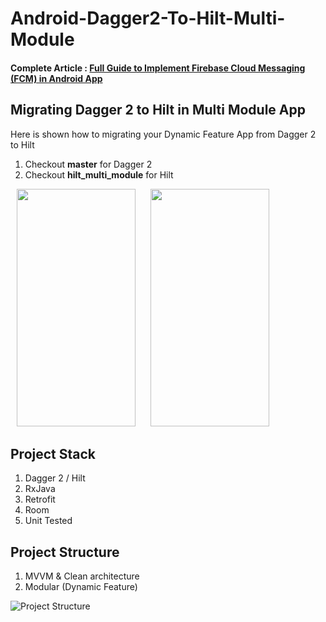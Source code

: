 # Android-Dagger2-To-Hilt-Multi-Module

#### Complete Article : [Full Guide to Implement Firebase Cloud Messaging (FCM) in Android App](https://www.katilijiwo.com/full-guide-to-implement-fcm/)

## Migrating Dagger 2 to Hilt in Multi Module App

Here is shown how to migrating your Dynamic Feature App from Dagger 2 to Hilt

1. Checkout **master** for Dagger 2
2. Checkout **hilt_multi_module** for Hilt

<img src="https://firebasestorage.googleapis.com/v0/b/personalwebsite-cbad4.appspot.com/o/Fcm%2Fimgimg.png?alt=media&token=ba0fd3fe-6ea2-486c-9d28-c0f850c1557d" width="190" height="380" style="margin-left:10px"/>   <img src="https://firebasestorage.googleapis.com/v0/b/personalwebsite-cbad4.appspot.com/o/Fcm%2Fimage6.png?alt=media&token=19fc0b60-7ac8-46c0-a50b-213d6facce5d" width="190" height="380" style="margin-left:20px"/> 

## Project Stack
1. Dagger 2 / Hilt
2. RxJava
3. Retrofit
4. Room
5. Unit Tested

## Project Structure
1. MVVM & Clean architecture 
2. Modular (Dynamic Feature)

![Project Structure](https://firebasestorage.googleapis.com/v0/b/personalwebsite-cbad4.appspot.com/o/Dagger%202%20to%20Hilt%20In%20Multi%20Module%20App%2Fmovieapp%20(1).jpg?alt=media&token=b772f3eb-8ca4-4624-ac40-806eb3a7374d)
